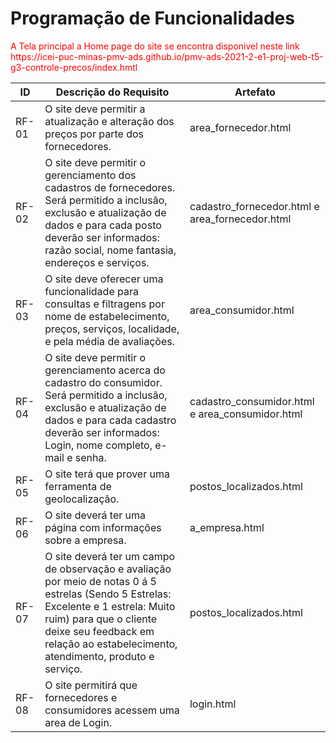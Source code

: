 # Programação de Funcionalidades

<span style="color:red">
A Tela principal a Home page do site se encontra disponivel neste link https://icei-puc-minas-pmv-ads.github.io/pmv-ads-2021-2-e1-proj-web-t5-g3-controle-precos/index.hmtl 

|ID    | Descrição do Requisito  | Artefato |
|------|-----------------------------------------|----|
|RF-01 |	O site deve permitir a atualização e alteração dos preços por parte dos fornecedores. |	area_fornecedor.html |
|RF-02	| O site deve permitir o gerenciamento dos cadastros de fornecedores. Será permitido a inclusão, exclusão e atualização de dados e para cada posto deverão ser informados: razão social, nome fantasia, endereços e serviços.  | cadastro_fornecedor.html e area_fornecedor.html |
|RF-03	| O site deve oferecer uma funcionalidade para consultas e filtragens por nome de estabelecimento, preços, serviços, localidade, e pela média de avaliações.	| area_consumidor.html |
|RF-04	| O site deve permitir o gerenciamento acerca do cadastro do consumidor. Será permitido a inclusão, exclusão e atualização de dados e para cada cadastro deverão ser informados: Login, nome completo, e-mail e senha. 	| cadastro_consumidor.html e area_consumidor.html |
|RF-05	| O site terá que prover uma ferramenta de geolocalização.	| postos_localizados.html |
|RF-06	| O site deverá ter uma página com informações sobre a empresa.	| a_empresa.html |
|RF-07	| O site deverá ter um campo de observação e avaliação por meio de notas 0 á 5 estrelas (Sendo 5 Estrelas: Excelente e 1 estrela: Muito ruim) para que o cliente deixe seu feedback em relação ao estabelecimento, atendimento, produto e serviço.	 | postos_localizados.html |
|RF-08	| O site permitirá que fornecedores e consumidores acessem uma area de Login.|	login.html |




